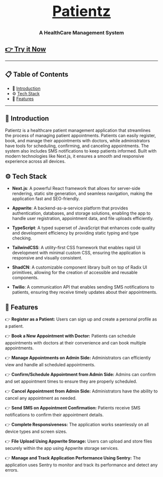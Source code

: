 <div align="center">
  <h1 style="font-size: 48px;"><a href="https://patientz.vercel.app/">Patientz</a></h1>
  <h3>A HealthCare Management System</h3>
</div>

## [👉 Try it Now](https://patientz.vercel.app/)

---

## 📋 Table of Contents
- 🤖 [Introduction](#introduction)
- ⚙️ [Tech Stack](#tech-stack)
- 🔋 [Features](#features)

---

## 🤖 Introduction
Patientz is a healthcare patient management application that streamlines the process of managing patient appointments. Patients can easily register, book, and manage their appointments with doctors, while administrators have tools for scheduling, confirming, and canceling appointments. The system also includes SMS notifications to keep patients informed. Built with modern technologies like Next.js, it ensures a smooth and responsive experience across all devices.

## ⚙️ Tech Stack
- **Next.js**: A powerful React framework that allows for server-side rendering, static site generation, and seamless navigation, making the application fast and SEO-friendly.

- **Appwrite**: A backend-as-a-service platform that provides authentication, databases, and storage solutions, enabling the app to handle user registration, appointment data, and file uploads efficiently.

- **TypeScript**: A typed superset of JavaScript that enhances code quality and development efficiency by providing static typing and type checking.

- **TailwindCSS**: A utility-first CSS framework that enables rapid UI development with minimal custom CSS, ensuring the application is responsive and visually consistent.

- **ShadCN**: A customizable component library built on top of Radix UI primitives, allowing for the creation of accessible and reusable components.

- **Twilio**: A communication API that enables sending SMS notifications to patients, ensuring they receive timely updates about their appointments.

## 🔋 Features
👉 **Register as a Patient:** Users can sign up and create a personal profile as a patient.

👉 **Book a New Appointment with Doctor:** Patients can schedule appointments with doctors at their convenience and can book multiple appointments.

👉 **Manage Appointments on Admin Side:** Administrators can efficiently view and handle all scheduled appointments.

👉 **Confirm/Schedule Appointment from Admin Side:** Admins can confirm and set appointment times to ensure they are properly scheduled.

👉 **Cancel Appointment from Admin Side:** Administrators have the ability to cancel any appointment as needed.

👉 **Send SMS on Appointment Confirmation:** Patients receive SMS notifications to confirm their appointment details.

👉 **Complete Responsiveness:** The application works seamlessly on all device types and screen sizes.

👉 **File Upload Using Appwrite Storage:** Users can upload and store files securely within the app using Appwrite storage services.

👉 **Manage and Track Application Performance Using Sentry:** The application uses Sentry to monitor and track its performance and detect any errors.
